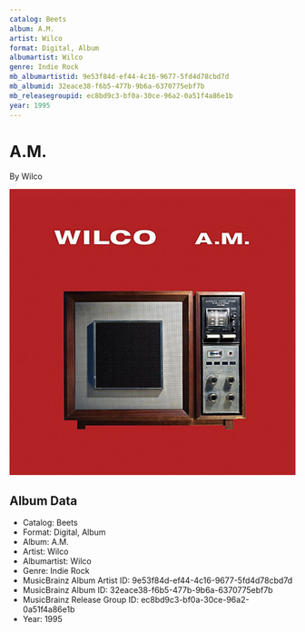 ```yaml
---
catalog: Beets
album: A.M.
artist: Wilco
format: Digital, Album
albumartist: Wilco
genre: Indie Rock
mb_albumartistid: 9e53f84d-ef44-4c16-9677-5fd4d78cbd7d
mb_albumid: 32eace38-f6b5-477b-9b6a-6370775ebf7b
mb_releasegroupid: ec8bd9c3-bf0a-30ce-96a2-0a51f4a86e1b
year: 1995
---
```


# A.M.

By Wilco

![](../../assets/beetscovers/Wilco-AM.jpg)

## Album Data

- Catalog: Beets
- Format: Digital, Album
- Album: A.M.
- Artist: Wilco
- Albumartist: Wilco
- Genre: Indie Rock
- MusicBrainz Album Artist ID: 9e53f84d-ef44-4c16-9677-5fd4d78cbd7d
- MusicBrainz Album ID: 32eace38-f6b5-477b-9b6a-6370775ebf7b
- MusicBrainz Release Group ID: ec8bd9c3-bf0a-30ce-96a2-0a51f4a86e1b
- Year: 1995

